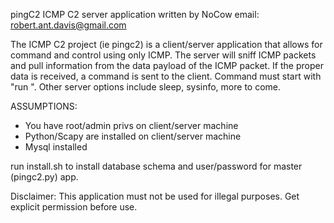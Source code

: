 pingC2 ICMP C2 server application
written by NoCow 
email: robert.ant.davis@gmail.com

The ICMP C2 project (ie pingc2) is a client/server application that allows for command and control using only ICMP. The server will sniff ICMP packets and pull information from the data payload of the ICMP packet. 
If the proper data is received, a command is sent to the client. Command must 
start with "run <command>". Other server options include sleep, sysinfo, more to come.

ASSUMPTIONS:
* You have root/admin privs on client/server machine
* Python/Scapy are installed on client/server machine
* Mysql installed

run install.sh to install database schema and user/password for master (pingc2.py) app.

Disclaimer: This application must not be used for illegal purposes. Get explicit permission before use.
